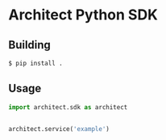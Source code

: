 # Architect Python SDK

## Building
```bash
$ pip install .
```

## Usage
```python
import architect.sdk as architect


architect.service('example')
```
